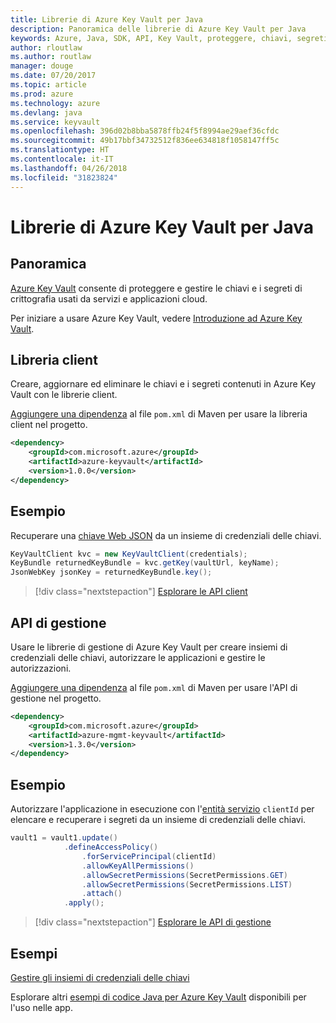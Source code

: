```yaml
---
title: Librerie di Azure Key Vault per Java
description: Panoramica delle librerie di Azure Key Vault per Java
keywords: Azure, Java, SDK, API, Key Vault, proteggere, chiavi, segreti, insieme di credenziali
author: rloutlaw
ms.author: routlaw
manager: douge
ms.date: 07/20/2017
ms.topic: article
ms.prod: azure
ms.technology: azure
ms.devlang: java
ms.service: keyvault
ms.openlocfilehash: 396d02b8bba5878ffb24f5f8994ae29aef36cfdc
ms.sourcegitcommit: 49b17bbf34732512f836ee634818f1058147ff5c
ms.translationtype: HT
ms.contentlocale: it-IT
ms.lasthandoff: 04/26/2018
ms.locfileid: "31823824"
---
```

# <a name="azure-key-vault-libraries-for-java"></a>Librerie di Azure Key Vault per Java

## <a name="overview"></a>Panoramica

[Azure Key Vault](/azure/key-vault/) consente di proteggere e gestire le chiavi e i segreti di crittografia usati da servizi e applicazioni cloud.

Per iniziare a usare Azure Key Vault, vedere [Introduzione ad Azure Key Vault](/azure/key-vault/key-vault-get-started).

## <a name="client-library"></a>Libreria client

Creare, aggiornare ed eliminare le chiavi e i segreti contenuti in Azure Key Vault con le librerie client.

[Aggiungere una dipendenza](https://maven.apache.org/guides/getting-started/index.html#How_do_I_use_external_dependencies) al file `pom.xml` di Maven per usare la libreria client nel progetto.  

```XML
<dependency>
    <groupId>com.microsoft.azure</groupId>
    <artifactId>azure-keyvault</artifactId>
    <version>1.0.0</version>
</dependency>
```   

## <a name="example"></a>Esempio

Recuperare una [chiave Web JSON](https://tools.ietf.org/html/draft-ietf-jose-json-web-key-18) da un insieme di credenziali delle chiavi.

```java
KeyVaultClient kvc = new KeyVaultClient(credentials);
KeyBundle returnedKeyBundle = kvc.getKey(vaultUrl, keyName);
JsonWebKey jsonKey = returnedKeyBundle.key();
```

> [!div class="nextstepaction"]
> [Esplorare le API client](/java/api/overview/azure/keyvault/client)


## <a name="management-api"></a>API di gestione

Usare le librerie di gestione di Azure Key Vault per creare insiemi di credenziali delle chiavi, autorizzare le applicazioni e gestire le autorizzazioni. 

[Aggiungere una dipendenza](https://maven.apache.org/guides/getting-started/index.html#How_do_I_use_external_dependencies) al file `pom.xml` di Maven per usare l'API di gestione nel progetto.  

```XML
<dependency>
    <groupId>com.microsoft.azure</groupId>
    <artifactId>azure-mgmt-keyvault</artifactId>
    <version>1.3.0</version>
</dependency>
```

## <a name="example"></a>Esempio

Autorizzare l'applicazione in esecuzione con l'[entità servizio](/azure/azure-resource-manager/resource-group-create-service-principal-portal) `clientId` per elencare e recuperare i segreti da un insieme di credenziali delle chiavi. 

```java
vault1 = vault1.update()
            .defineAccessPolicy()
                .forServicePrincipal(clientId)
                .allowKeyAllPermissions()
                .allowSecretPermissions(SecretPermissions.GET)
                .allowSecretPermissions(SecretPermissions.LIST)
                .attach()
            .apply();
```

> [!div class="nextstepaction"]
> [Esplorare le API di gestione](/java/api/overview/azure/keyvault/management)


## <a name="samples"></a>Esempi

[Gestire gli insiemi di credenziali delle chiavi][1]   

[1]: https://github.com/Azure-Samples/key-vault-java-manage-key-vaults

Esplorare altri [esempi di codice Java per Azure Key Vault](https://azure.microsoft.com/resources/samples/?platform=java&term=key+vault) disponibili per l'uso nelle app.
